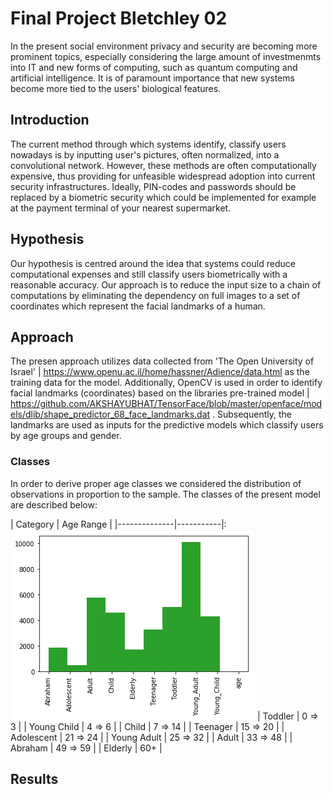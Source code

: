 # Final Project Bletchley 02
In the present social environment privacy and security are becoming more prominent topics, especially considering the large amount of investmenmts into IT and new forms of computing, such as quantum computing and artificial intelligence. It is of paramount importance that new systems become more tied to the users' biological features.

## Introduction
The current method through which systems identify, classify users nowadays is by inputting user's pictures, often normalized, into a convolutional network. However, these methods are often computationally expensive, thus providing for unfeasible widespread adoption into current security infrastructures. Ideally, PIN-codes and passwords should be replaced by a biometric security which could be implemented for example at the payment terminal of your nearest supermarket.

## Hypothesis
Our hypothesis is centred around the idea that systems could reduce computational expenses and still classify users biometrically with a reasonable accuracy. Our approach is to reduce the input size to a chain of computations by eliminating the dependency on full images to a set of coordinates which represent the facial landmarks of a human. 

## Approach
The presen approach utilizes data collected from 'The Open University of Israel' | https://www.openu.ac.il/home/hassner/Adience/data.html as the training data for the model. Additionally, OpenCV is used in order to identify facial landmarks (coordinates) based on the libraries pre-trained model | https://github.com/AKSHAYUBHAT/TensorFace/blob/master/openface/models/dlib/shape_predictor_68_face_landmarks.dat . Subsequently, the landmarks are used as inputs for the predictive models which classify users by age groups and gender.

### Classes
In order to derive proper age classes we considered the distribution of observations in proportion to the sample. The classes of the present model are described below:

| Category     | Age Range |
|--------------|-----------|: ![Alt text](AgeDistribution.png?raw=true "Age Distribution")
| Toddler      | 0 => 3    |
| Young Child  | 4 => 6    |
| Child        | 7 => 14   |
| Teenager     | 15 => 20  |
| Adolescent   | 21 => 24  |
| Young Adult  | 25 => 32  |
| Adult        | 33 => 48  |
| Abraham      | 49 => 59  |
| Elderly      | 60+       |



## Results


